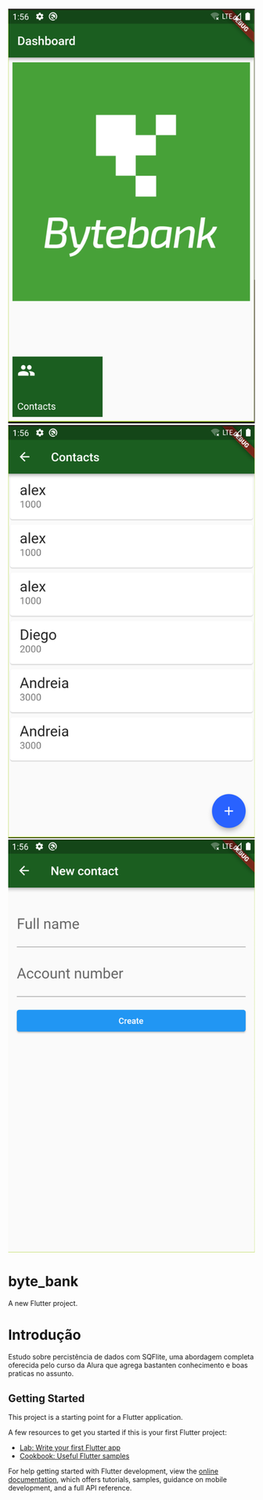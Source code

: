 ![Screenshot](inicio.png)
![Screenshot](Contacts.png)
![Screenshot](fomrulario.png)

# byte_bank

A new Flutter project.
# Introdução
Estudo sobre percistência de dados com SQFlite, uma abordagem completa oferecida pelo curso da Alura que agrega bastanten conhecimento e boas praticas no assunto.

## Getting Started

This project is a starting point for a Flutter application.

A few resources to get you started if this is your first Flutter project:

- [Lab: Write your first Flutter app](https://docs.flutter.dev/get-started/codelab)
- [Cookbook: Useful Flutter samples](https://docs.flutter.dev/cookbook)

For help getting started with Flutter development, view the
[online documentation](https://docs.flutter.dev/), which offers tutorials,
samples, guidance on mobile development, and a full API reference.
